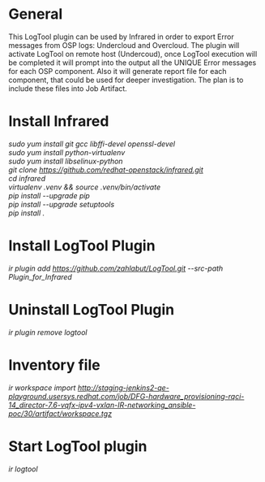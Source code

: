 # General
This LogTool plugin can be used by Infrared in order to export Error messages from OSP logs: Undercloud and Overcloud.
The plugin will activate LogTool on remote host (Undercoud), once LogTool execution will be completed it will prompt
into the output all the UNIQUE Error messages for each OSP component. Also it will generate report file for each
component, that could be used for deeper investigation. The plan is to include these files into Job Artifact.

# Install Infrared
*sudo yum install git gcc libffi-devel openssl-devel<br/>*
*sudo yum install python-virtualenv<br/>*
*sudo yum install libselinux-python<br/>*
*git clone https://github.com/redhat-openstack/infrared.git<br/>*
*cd infrared<br/>*
*virtualenv .venv && source .venv/bin/activate<br/>*
*pip install --upgrade pip<br/>*
*pip install --upgrade setuptools<br/>*
*pip install .<br/>*


# Install LogTool Plugin
*ir plugin add https://github.com/zahlabut/LogTool.git --src-path Plugin_for_Infrared*

# Uninstall LogTool Plugin
*ir plugin remove logtool*

# Inventory file
*ir workspace import http://staging-jenkins2-qe-playground.usersys.redhat.com/job/DFG-hardware_provisioning-rqci-14_director-7.6-vqfx-ipv4-vxlan-IR-networking_ansible-poc/30/artifact/workspace.tgz*

# Start LogTool plugin
*ir logtool*